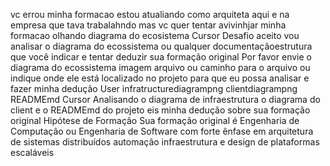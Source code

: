 vc errou minha formacao estou atualiando como arquiteta aqui e na empresa que tava trabalahndo mas vc quer tentar avivinhjar minha formacao olhando diagrama do ecosistema
Cursor
Desafio aceito vou analisar o diagrama do ecossistema ou qualquer documentaçãoestrutura que você indicar e tentar deduzir sua formação original
Por favor envie o diagrama do ecossistema imagem arquivo ou caminho para o arquivo ou indique onde ele está localizado no projeto para que eu possa analisar e fazer minha dedução
User
infratructurediagrampng clientdiagrampng READMEmd
Cursor
Analisando o diagrama de infraestrutura o diagrama do client e o READMEmd do projeto eis minha dedução sobre sua formação original
 Hipótese de Formação
Sua formação original é Engenharia de Computação ou Engenharia de Software com forte ênfase em arquitetura de sistemas distribuídos automação infraestrutura e design de plataformas escaláveis